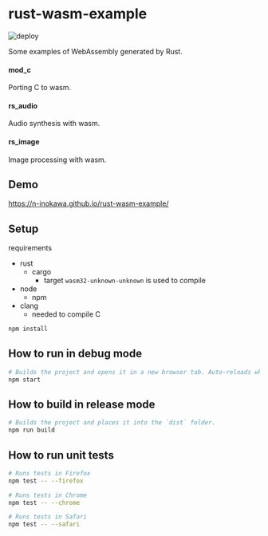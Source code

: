 # rust-wasm-example

![deploy](https://github.com/n-inokawa/rust-wasm-example/workflows/deploy/badge.svg?branch=master)

Some examples of WebAssembly generated by Rust.

#### mod_c

Porting C to wasm.

#### rs_audio

Audio synthesis with wasm.

#### rs_image

Image processing with wasm.

## Demo

https://n-inokawa.github.io/rust-wasm-example/

## Setup

requirements

- rust
  - cargo
    - target `wasm32-unknown-unknown` is used to compile
- node
  - npm
- clang
  - needed to compile C

```sh
npm install
```

## How to run in debug mode

```sh
# Builds the project and opens it in a new browser tab. Auto-reloads when the project changes.
npm start
```

## How to build in release mode

```sh
# Builds the project and places it into the `dist` folder.
npm run build
```

## How to run unit tests

```sh
# Runs tests in Firefox
npm test -- --firefox

# Runs tests in Chrome
npm test -- --chrome

# Runs tests in Safari
npm test -- --safari
```
